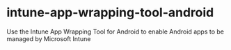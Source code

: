 # intune-app-wrapping-tool-android
Use the Intune App Wrapping Tool for Android to enable Android apps to be managed by Microsoft Intune
